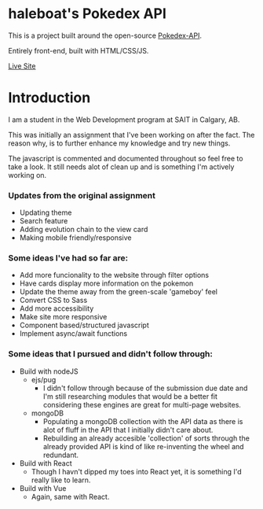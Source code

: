 # haleboat's Pokedex API

This is a project built around the open-source [Pokedex-API](https://pokeapi.co/).

Entirely front-end, built with HTML/CSS/JS.

[Live Site](https://haleboat-pokedex-api.netlify.app/)

# Introduction
I am a student in the Web Development program at SAIT in Calgary, AB.

This was initially an assignment that I've been working on after the fact. The reason why, is to further enhance my knowledge and try new things.

The javascript is commented and documented throughout so feel free to take a look. It still needs alot of clean up and is something I'm actively working on.

### Updates from the original assignment
- Updating theme
- Search feature
- Adding evolution chain to the view card
- Making mobile friendly/responsive

### Some ideas I've had so far are:
- Add more funcionality to the website through filter options
- Have cards display more information on the pokemon
- Update the theme away from the green-scale 'gameboy' feel
- Convert CSS to Sass
- Add more accessibility
- Make site more responsive
- Component based/structured javascript
- Implement async/await functions

### Some ideas that I pursued and didn't follow through:
- Build with nodeJS
  - ejs/pug
    - I didn't follow through because of the submission due date and I'm still researching modules that would be a better fit considering these engines are great for multi-page websites.
  - mongoDB
    - Populating a mongoDB collection with the API data as there is alot of fluff in the API that I initially didn't care about.
    - Rebuilding an already accesible 'collection' of sorts through the already provided API is kind of like re-inventing the wheel and redundant.
- Build with React
  - Though I havn't dipped my toes into React yet, it is something I'd really like to learn.
- Build with Vue
  - Again, same with React.